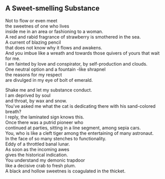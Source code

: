 A Sweet-smelling Substance
--------------------------
Not to flow or even meet  
the sweetnes of one who lives  
inside me in an area or fashioning to a woman.  
A red and rabid fragrance of strawberry is smothered in the sea.  
A current of blazing pencil  
that does not know why it flows and awakens.  
And you imbue like a wreath and towards those quivers of yours that wait for me.  
I am fainted by love and conspirator, by self-production and clouds.  
One neutral option and a fountain -like shrapnel  
the reasons for my respect  
are divulged in my eye of bolt of emerald.  
  
Shake me and let my substance conduct.  
I am deprived by soul  
and throat, by wax and snow.  
You've asked me what the cat is dedicating there with his sand-colored breath?  
I reply, the laminated sign knows this.  
Once there was a putrid pioneer who  
continued at parties, sitting in a line segment, among sepia cars.  
You, who is like a cleft tiger among the entertaining of many astronaut.  
In the face of so many stenches to functionality.  
Eddy of a throttled banal lunar.  
As soon as the incoming awes  
gives the historical indication.  
You understand my demonic trapdoor  
like a decisive crab to fresh plum.  
A black and hollow sweetnes is coagulated in the thicket.  
